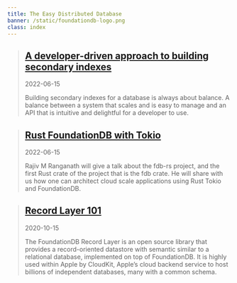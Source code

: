 ```yaml
---
title: The Easy Distributed Database
banner: /static/foundationdb-logo.png
class: index
---
```


> ## [A developer-driven approach to building secondary indexes](/2023/03/developer-driven-approach-to-building-secondary-indexes/index.html)
>2022-06-15
>
> Building secondary indexes for a database is always about balance. A balance between a system that scales and is easy to manage and an API that is intuitive and delightful for a developer to use.

> ## [Rust FoundationDB with Tokio](/2022/06/rust-foundationdb-with-tokio/index.html)
>2022-06-15
>
> Rajiv M Ranganath will give a talk about the fdb-rs project, and the first Rust crate of the project that is the fdb crate. He will share with us how one can architect cloud scale applications using Rust Tokio and FoundationDB.

> ## [Record Layer 101](/2020/10/record-layer-101/index.html)
>2020-10-15
>
> The FoundationDB Record Layer is an open source library that provides a record-oriented datastore with semantic similar to a relational database, implemented on top of FoundationDB. It is highly used within Apple by CloudKit, Apple’s cloud backend service to host billions of independent databases, many with a common schema.

